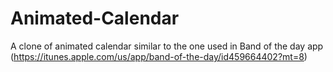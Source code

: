 Animated-Calendar
=================

A clone of animated calendar similar to the one used in Band of the day app (https://itunes.apple.com/us/app/band-of-the-day/id459664402?mt=8)